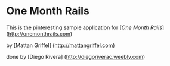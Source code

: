 # One Month Rails

This is the pinteresting sample application for
[*One Month Rails*] (http://onemonthrails.com)

by [Mattan Griffel] (http://mattangriffel.com)

done by [Diego Rivera] (http://diegoriverac.weebly.com)